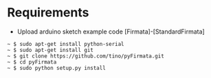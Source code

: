 # Requirements
- Upload arduino sketch example code [Firmata]-[StandardFirmata]
```
~ $ sudo apt-get install python-serial
~ $ sudo apt-get install git
~ $ git clone https://github.com/tino/pyFirmata.git
~ $ cd pyFirmata
~ $ sudo python setup.py install
```
